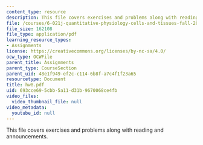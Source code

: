 ```yaml
---
content_type: resource
description: This file covers exercises and problems along with reading and announcements.
file: /courses/6-021j-quantitative-physiology-cells-and-tissues-fall-2004/693cce695cbb5a11d31b9670068ce4fb_hw8.pdf
file_size: 162108
file_type: application/pdf
learning_resource_types:
- Assignments
license: https://creativecommons.org/licenses/by-nc-sa/4.0/
ocw_type: OCWFile
parent_title: Assignments
parent_type: CourseSection
parent_uid: 48e1f949-ef2c-c114-6b8f-a7c4f1f23a65
resourcetype: Document
title: hw8.pdf
uid: 693cce69-5cbb-5a11-d31b-9670068ce4fb
video_files:
  video_thumbnail_file: null
video_metadata:
  youtube_id: null
---
```

This file covers exercises and problems along with reading and announcements.